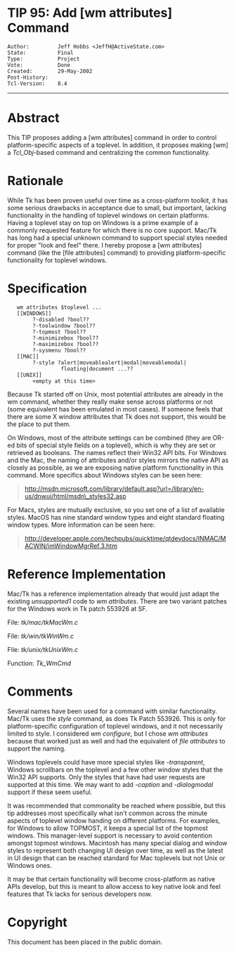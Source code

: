 # TIP 95: Add [wm attributes] Command
	Author:         Jeff Hobbs <JeffH@ActiveState.com>
	State:          Final
	Type:           Project
	Vote:           Done
	Created:        29-May-2002
	Post-History:   
	Tcl-Version:    8.4
-----

# Abstract

This TIP proposes adding a [wm attributes] command in order to
control platform-specific aspects of a toplevel.  In addition, it
proposes making [wm] a _Tcl\_Obj_-based command and centralizing
the common functionality.

# Rationale

While Tk has been proven useful over time as a cross-platform toolkit,
it has some serious drawbacks in acceptance due to small, but
important, lacking functionality in the handling of toplevel windows
on certain platforms.  Having a toplevel stay on top on Windows is a
prime example of a commonly requested feature for which there is no
core support.  Mac/Tk has long had a special unknown command to
support special styles needed for proper "look and feel" there.  I
hereby propose a [wm attributes] command \(like the [file
attributes] command\) to providing platform-specific functionality for
toplevel windows.

# Specification

	   wm attributes $toplevel ...
	   [[WINDOWS]]
	        ?-disabled ?bool??
	        ?-toolwindow ?bool??
	        ?-topmost ?bool??
	        ?-minimizebox ?bool??
	        ?-maximizebox ?bool??
	        ?-sysmenu ?bool??
	   [[MAC]]
	        ?-style ?alert|moveablealert|modal|moveablemodal|
	                 floating|document ...??
	   [[UNIX]]
	        <empty at this time>

Because Tk started off on Unix, most potential attributes are already
in the wm command, whether they really make sense across platforms or
not \(some equivalent has been emulated in most cases\).  If someone
feels that there are some X window attributes that Tk does not
support, this would be the place to put them.

On Windows, most of the attribute settings can be combined \(they are
OR-ed bits of special style fields on a toplevel\), which is why they
are set or retrieved as booleans.  The names reflect their Win32 API
bits.  For Windows and the Mac, the naming of attributes and/or styles
mirrors the native API as closely as possible, as we are exposing
native platform functionality in this command.  More specifics about
Windows styles can be seen here:

 > <http://msdn.microsoft.com/library/default.asp?url=/library/en-us/dnwui/html/msdn\_styles32.asp>

For Macs, styles are mutually exclusive, so you set one of a list of
available styles.  MacOS has nine standard window types and eight
standard floating window types.  More information can be seen here:

 > <http://developer.apple.com/techpubs/quicktime/qtdevdocs/INMAC/MACWIN/imWindowMgrRef.3.htm>

# Reference Implementation

Mac/Tk has a reference implementation already that would just adapt
the existing _unsupported1_ code to _wm attributes_.  There are
two variant patches for the Windows work in Tk patch 553926 at SF.

File: _tk/mac/tkMacWm.c_

File: _tk/win/tkWinWm.c_

File: _tk/unix/tkUnixWm.c_

Function: _Tk\_WmCmd_

# Comments

Several names have been used for a command with similar functionality.
Mac/Tk uses the _style_ command, as does Tk Patch 553926.  This is
only for platform-specific configuration of toplevel windows, and it
not necessarily limited to style.  I considered _wm configure_, but
I chose _wm attributes_ because that worked just as well and had the
equivalent of _file attributes_ to support the naming.

Windows toplevels could have more special styles like
_-transparent_, Windows scrollbars on the toplevel and a few other
window styles that the Win32 API supports.  Only the styles that have
had user requests are supported at this time.  We may want to add
_-caption_ and _-dialogmodal_ support if these seem useful.

It was recommended that commonality be reached where possible, but
this tip addresses most specifically what isn't common across the
minute aspects of toplevel window handing on different platforms.  For
examples, for Windows to allow TOPMOST, it keeps a special list of the
topmost windows.  This manager-level support is necessary to avoid
contention amongst topmost windows.  Macintosh has many special dialog
and window styles to represent both changing UI design over time, as
well as the latest in UI design that can be reached standard for Mac
toplevels but not Unix or Windows ones.

It may be that certain functionality will become cross-platform as
native APIs develop, but this is meant to allow access to key native
look and feel features that Tk lacks for serious developers now.

# Copyright

This document has been placed in the public domain.

